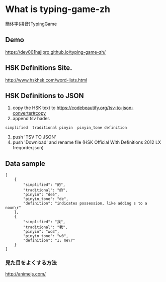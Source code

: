 # What is typing-game-zh
簡体字(拼音)TypingGame

## Demo
https://dev001hajipro.github.io/typing-game-zh/

## HSK Definitions Site.
http://www.hskhsk.com/word-lists.html

## HSK Definitions to JSON
1. copy the HSK text to https://codebeautify.org/tsv-to-json-converter#copy
2. append tsv hader.
```
simplified	traditional	pinyin	pinyin_tone	definition
```
3. push 'TSV TO JSON'
4. push 'Download' and rename file (HSK Official With Definitions 2012 LX freqorder.json)

## Data sample
```
[
	{
		"simplified": "的",
		"traditional": "的",
		"pinyin": "de5",
		"pinyin_tone": "de",
		"definition": "indicates possession, like adding s to a noun\r"
	},
	{
		"simplified": "我",
		"traditional": "我",
		"pinyin": "wo3",
		"pinyin_tone": "wǒ",
		"definition": "I; me\r"
	}
]
```


### 見た目をよくする方法
http://animejs.com/
